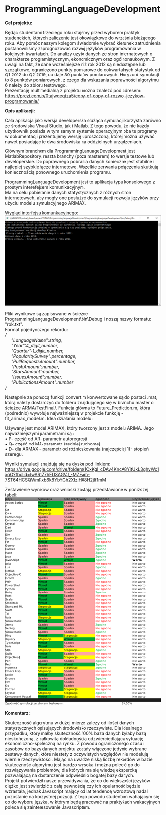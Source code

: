 # ProgrammingLanguageDevelopment  
  
**Cel projektu:**  
  
Będąc studentami trzeciego roku stajemy przed wyborem praktyk studenckich, których zaliczenie jest obowiązkowe do września bieżącego roku. Aby pomóc naszym kolegom świadomie wybrać kierunek zatrudnienia postanowiliśmy zaprognozować rozwój języków programowania w kolejnych kwartałach. Do analizy użyto danych ze stron internatowych o charakterze programistycznym, ekonomicznym oraz ogólnonaukowym. Z uwagi na fakt, że dane wcześniejsze niż rok 2012 są niedostępne lub szczątkowe, ograniczono punkty pomiarowe do cokwartalnych statystyk od Q1 2012 do Q2 2019, co daje 30 punktów pomiarowych. Horyzont symulacji to 8 punktów pomiarowych, z czego dla wskazania poprawności algorytmu 6 należy do zbioru testowego.  
Prezentację multimedialną z projektu można znaleźć pod adresem: https://prezi.com/p/0tajwqeqtza5/copy-of-copy-of-rozwoj-jezykow-programowania/

**Opis aplikacji:**  
  
Cała aplikacja jako wersja developerska służąca symulacji korzysta zarówno ze środowiska Visual Studio, jak i Matlab. Z tego powodu, że nie każdy użytkownik posiada w tym samym systemie operacyjnym oba te programy w dokumentacji prezentujemy wersję uproszczoną, której można używać nawet posiadając te dwa środowiska na oddzielnych urządzeniach.  
  
Głównym branchem dla ProgrammingLanuageDevelopment jest MatlabRepository, reszta branchy (poza masterem) to wersje testowe lub developerskie. Do poprawnego pobrania danych konieczne jest stabilne i najlepiej szybkie łącze internetowe. Wszelkie zerwania połączenia skutkują koniecznością ponownego uruchomienia programu.  

ProgrammingLanguageDevelopment jest to aplikacja typu konsolowego z prostym interefejsem komunikacyjnym.  
Ma na celu pobieranie danych statystycznych z różnych stron internetowych, aby mogły one posłużyć do symulacji rozwoju języków przy użyciu modelu symulacyjnego ARIMAX.

Wygląd interfejsu komunkacyjnego:  
![alt text](https://github.com/Tunczyg/ProgrammingLanguageDevelopment/blob/MatlabReference/Documentation/ConsoleApp.PNG)
  
  
    
Pliki wynikowe są zapisywane w ścieżce ProgrammingLanguageDevelopment\bin\Debug i noszą nazwy formatu: "rok.txt".  
Format pojedynczego rekordu:  
*{  
&nbsp;&nbsp;&nbsp;&nbsp; "LanguageName":string,  
&nbsp;&nbsp;&nbsp;&nbsp; "Year":4_digit_number,  
&nbsp;&nbsp;&nbsp;&nbsp; "Quarter":1_digit_number,  
&nbsp;&nbsp;&nbsp;&nbsp; "PopularitySurvey":percentage,  
&nbsp;&nbsp;&nbsp;&nbsp; "PullRequestsAmount":number,  
&nbsp;&nbsp;&nbsp;&nbsp; "PushAmount":number,  
&nbsp;&nbsp;&nbsp;&nbsp; "StarsAmount":number,  
&nbsp;&nbsp;&nbsp;&nbsp; "IssuesAmount":number,  
&nbsp;&nbsp;&nbsp;&nbsp; "PublicationsAmount":number  
}*  
  
Następnie za pomocą funkcji convert.m konwertowane są do postaci .mat, którą należy dostarczyć do folderu znajdującego się w branchu master o ścieżce ARMA/TestFinal/. Funkcja główna to Future_Prediction.m, która (pośrednio) wywołuje najważniejszą w projekcie funkcję - fit_arimax_model.m. Idea działania modelu:  
  
Używany jest model ARIMAX, który tworzony jest z modelu ARIMA. Jego najważniejszymi parametrami są :  
    • P- część od AR- parametr autoregresji  
    • Q- część od MA-parametr średniej ruchomej  
    • D-  dla ARMAX – parametr od różniczkowania (najczęściej 1)- stopień szeregu.
 
Wyniki symulacji znajdują się na dysku pod linkiem:  
https://drive.google.com/drive/folders/1CxKgl_cDAy4KncA8YitUkL3ghvWc1xqO?fbclid=IwAR177hFU3AGVJ_-MZEam-7ST64HCSQWmRxb6k8YbYGh2XIzIH08H2jlf1mM

Zestawienie wyników oraz wnioski zostają przedstawione w poniższej tabeli:  
![alt text](https://github.com/Tunczyg/ProgrammingLanguageDevelopment/blob/MatlabReference/EconomicStatData/Tabela.png)
  
**Komentarz:**  
  
Skuteczność algorytmu w dużej mierze zależy od ilości danych statystycznych opisujących środowisko rzeczywiste. Dla idealnego przypadku, który małby skuteczność 100% baza danych byłaby bazą nieskończoną, z całkowitą dokładnością odzwierciedlającą sytuację ekonomiczno-społeczną na rynku. Z powodu ograniczonego czasu i zasobów do bazy danych projektu zostały włączone jedynie wybrane zestawy danych, które niestety z oczywistych względów nie modelują wiernie rzeczywistości. Mając na uwadze niską liczbę rekordów w bazie skuteczność algorytmu jest bardzo wysoka i można polecić go do rozwiązywania problemów, dla których ma się wiedzę ekspercką pozwalającą na dostarczenie odpwiednio bogatej bazy danych.  
Projekt potwierdził nasze przewidywania, że co do większości języków ciężko jest stwierdzić z całą pewnością czy ich opularność będzie wzrastała, jednak Javascript mający od lat tendencę wzrostową nadal pozostanie na korzystnej pozycji. Z tego powodu studentom wahającym się co do wyboru języka, w którym będą pracować na praktykach wakacyjnych poleca się zainteresowanie Javascriptem.
